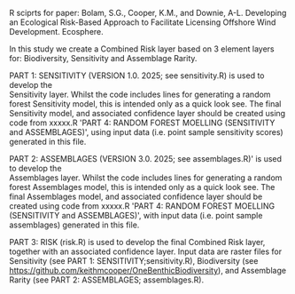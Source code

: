 R sciprts for paper: Bolam, S.G., Cooper, K.M., and 
Downie, A-L. Developing an Ecological Risk-Based Approach to Facilitate
Licensing Offshore Wind Development. Ecosphere.

In this study we create a Combined Risk layer based on 3 element layers for: 
Biodiversity, Sensitivity and Assemblage Rarity.

PART 1: SENSITIVITY (VERSION 1.0. 2025; see sensitivity.R) is used to develop the  
Sensitivity layer. Whilst the code includes lines for generating a random forest
Sensitivity model, this is intended only as a quick look see. The final 
Sensitivity model, and associated confidence layer should be created using code
from xxxxx.R 'PART 4: RANDOM FOREST MOELLING (SENSITIVITY and
ASSEMBLAGES)', using input data (i.e. point sample sensitivity scores) generated
in this file.

PART 2: ASSEMBLAGES (VERSION 3.0. 2025; see assemblages.R)' is used to develop the  
Assemblages layer. Whilst the code includes lines for generating a random forest
Assemblages model, this is intended only as a quick look see. The final Assemblages
model, and associated confidence layer should be created using code from xxxxx.R
'PART 4: RANDOM FOREST MOELLING (SENSITIVITY and ASSEMBLAGES)', with input data
(i.e. point sample assemblages) generated in this file.

PART 3: RISK (risk.R) is used to develop the final Combined Risk layer,
together with an associated confidence layer. Input data are raster files for 
Sensitivity (see PART 1: SENSITIVITY;sensitivity.R), Biodiversity 
(see https://github.com/keithmcooper/OneBenthicBiodiversity), and Assemblage Rarity
(see PART 2: ASSEMBLAGES; assemblages.R).
